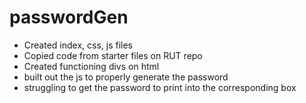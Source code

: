 # passwordGen

* Created index, css, js files
* Copied code from starter files on RUT repo
* Created functioning divs on html
* built out the js to properly generate the password
* struggling to get the password to print into the corresponding box